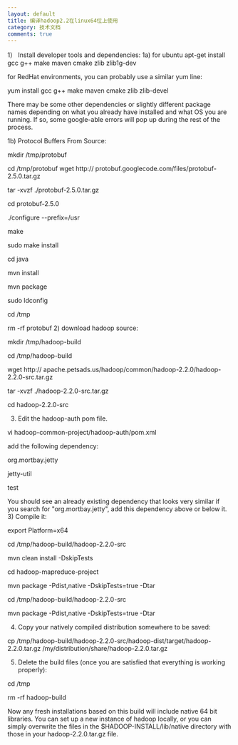 ```yaml
---
layout: default
title: 编译hadoop2.2在linux64位上使用
category: 技术文档
comments: true
---
```



1） Install developer tools and dependencies:
 1a) for ubuntu
apt-get install gcc g++ make maven cmake zlib zlib1g-dev

for RedHat environments, you can probably use a similar yum line:

yum install gcc g++ make maven cmake zlib zlib-devel

There may be some other dependencies or slightly different package names depending on what you already have installed and what OS you are running. If so, some google-able errors will pop up during the rest of the process.

1b) Protocol Buffers From Source:

mkdir /tmp/protobuf

cd /tmp/protobuf
wget http:// protobuf.googlecode.com/files/protobuf-2.5.0.tar.gz

tar -xvzf ./protobuf-2.5.0.tar.gz

cd protobuf-2.5.0

./configure --prefix=/usr

make

sudo make install

cd java

mvn install

mvn package

sudo ldconfig

cd /tmp

rm -rf protobuf
2) download hadoop source:

mkdir /tmp/hadoop-build

cd /tmp/hadoop-build

wget http:// apache.petsads.us/hadoop/common/hadoop-2.2.0/hadoop-2.2.0-src.tar.gz

tar -xvzf ./hadoop-2.2.0-src.tar.gz

cd hadoop-2.2.0-src

3) Edit the hadoop-auth pom file.

vi hadoop-common-project/hadoop-auth/pom.xml

add the following dependency:

<dependency>

   <groupId>org.mortbay.jetty</groupId>

  <artifactId>jetty-util</artifactId>

  <scope>test</scope>

</dependency>

You should see an already existing dependency that looks very similar if you search for "org.mortbay.jetty", add this dependency above or below it.
3) Compile it:

export Platform=x64

cd /tmp/hadoop-build/hadoop-2.2.0-src

mvn clean install -DskipTests

cd hadoop-mapreduce-project

mvn package -Pdist,native -DskipTests=true -Dtar

cd /tmp/hadoop-build/hadoop-2.2.0-src

mvn package -Pdist,native -DskipTests=true -Dtar

4) Copy your natively compiled distribution somewhere to be saved:

cp /tmp/hadoop-build/hadoop-2.2.0-src/hadoop-dist/target/hadoop-2.2.0.tar.gz /my/distribution/share/hadoop-2.2.0.tar.gz

5) Delete the build files (once you are satisfied that everything is working properly):

cd /tmp

rm -rf hadoop-build

Now any fresh installations based on this build will include native 64 bit libraries. You can set up a new instance of hadoop locally, or you can simply overwrite the files in the $HADOOP-INSTALL/lib/native directory with those in your hadoop-2.2.0.tar.gz file.